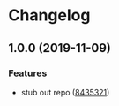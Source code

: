 # Changelog

## 1.0.0 (2019-11-09)


### Features

* stub out repo ([8435321](https://www.github.com/yargs/yargsa/commit/84353212bf3a6ef3543259079484d4f62f9410ec))

